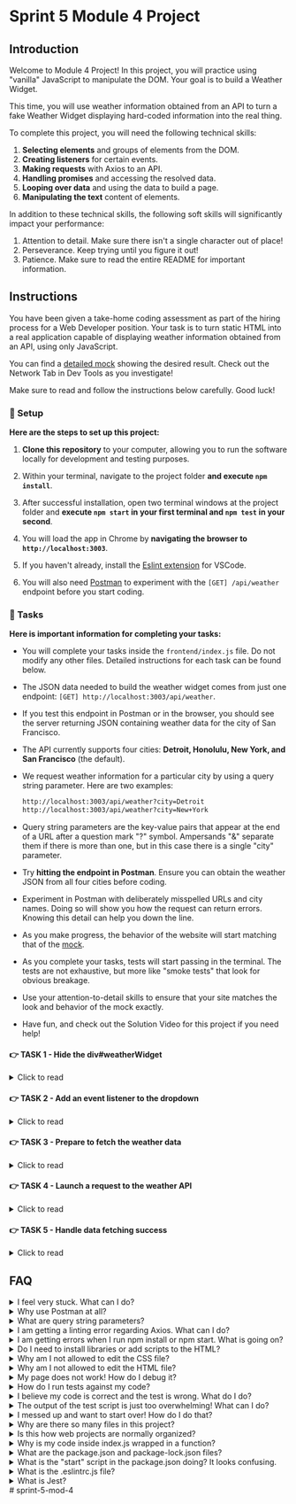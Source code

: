 # Sprint 5 Module 4 Project

## Introduction

Welcome to Module 4 Project! In this project, you will practice using "vanilla" JavaScript to manipulate the DOM. Your goal is to build a Weather Widget.

This time, you will use weather information obtained from an API to turn a fake Weather Widget displaying hard-coded information into the real thing.

To complete this project, you will need the following technical skills:

1. **Selecting elements** and groups of elements from the DOM.
1. **Creating listeners** for certain events.
1. **Making requests** with Axios to an API.
1. **Handling promises** and accessing the resolved data.
1. **Looping over data** and using the data to build a page.
1. **Manipulating the text** content of elements.

In addition to these technical skills, the following soft skills will significantly impact your performance:

1. Attention to detail. Make sure there isn't a single character out of place!
1. Perseverance. Keep trying until you figure it out!
1. Patience. Make sure to read the entire README for important information.

## Instructions

You have been given a take-home coding assessment as part of the hiring process for a Web Developer position. Your task is to turn static HTML into a real application capable of displaying weather information obtained from an API, using only JavaScript.

You can find a [detailed mock](https://w-s5m4-project.herokuapp.com/) showing the desired result. Check out the Network Tab in Dev Tools as you investigate!

Make sure to read and follow the instructions below carefully. Good luck!

### 💾 Setup

**Here are the steps to set up this project:**

1. **Clone this repository** to your computer, allowing you to run the software locally for development and testing purposes.

1. Within your terminal, navigate to the project folder **and execute `npm install`**.

1. After successful installation, open two terminal windows at the project folder and **execute `npm start` in your first terminal and `npm test` in your second**.

1. You will load the app in Chrome by **navigating the browser to `http://localhost:3003`**.

1. If you haven't already, install the [Eslint extension](https://marketplace.visualstudio.com/items?itemName=dbaeumer.vscode-eslint) for VSCode.

1. You will also need [Postman](https://www.postman.com/downloads/) to experiment with the `[GET] /api/weather` endpoint before you start coding.

### 🥷 Tasks

**Here is important information for completing your tasks:**

- You will complete your tasks inside the `frontend/index.js` file. Do not modify any other files. Detailed instructions for each task can be found below.

- The JSON data needed to build the weather widget comes from just one endpoint: `[GET] http://localhost:3003/api/weather`.

- If you test this endpoint in Postman or in the browser, you should see the server returning JSON containing weather data for the city of San Francisco.

- The API currently supports four cities: **Detroit, Honolulu, New York, and San Francisco** (the default).

- We request weather information for a particular city by using a query string parameter. Here are two examples:

  ```txt
  http://localhost:3003/api/weather?city=Detroit
  http://localhost:3003/api/weather?city=New+York
  ```

- Query string parameters are the key-value pairs that appear at the end of a URL after a question mark "?" symbol. Ampersands "&" separate them if there is more than one, but in this case there is a single "city" parameter.

- Try **hitting the endpoint in Postman**. Ensure you can obtain the weather JSON from all four cities before coding.

- Experiment in Postman with deliberately misspelled URLs and city names. Doing so will show you how the request can return errors. Knowing this detail can help you down the line.

- As you make progress, the behavior of the website will start matching that of the [mock](https://w-s5m4-project.herokuapp.com/).

- As you complete your tasks, tests will start passing in the terminal. The tests are not exhaustive, but more like "smoke tests" that look for obvious breakage.

- Use your attention-to-detail skills to ensure that your site matches the look and behavior of the mock exactly.

- Have fun, and check out the Solution Video for this project if you need help!

#### 👉 TASK 1 - Hide the div#weatherWidget

<details>
  <summary>Click to read</summary>

  ---

  The div#weatherWidget element should only render once a city is requested. Use an inline style to set a display to "none" to hide before making a request.

  ❗ In a future task, you will make it so that the display reverts to "block" on successful weather data retrieval.

  ---

</details>

#### 👉 TASK 2 - Add an event listener to the dropdown

<details>
  <summary>Click to read</summary>

  ---

1. Research **what type** of event fires when a user selects an option using the dropdown.

1. Add an **event listener** to the dropdown that listens for this event involved in selecting a city, and log something to the console.

1. Research how to use JavaScript within the listener to find out **which city was selected**, and log its name to the console.

❗ It's possible more than one type of event could be used—research pros and cons of each.

  ---

</details>

#### 👉 TASK 3 - Prepare to fetch the weather data

<details>
  <summary>Click to read</summary>

  ---

Because fetching operations can take anywhere from milliseconds to several seconds, it's customary to perform some DOM surgery just before launching the API request that shows the app is waiting for the response.

Always working inside your event listener:

1. Disable the dropdown after researching how. We want users making a new selection **after** the weather data for the selected location arrives!

1. Modify the inline style on the **div#weatherWidget** by setting display to 'none'. Whenever a user selects a new city, the widget should hide until the request succeeds.

1. Inject text content into p.info that reads `Fetching weather data...`. This text acts as loading indicator. Research shows users don't mind waiting for a bit, *as long as they're properly informed and entertained* by spinners, "wait" messages, and animations.

❗ These little things don't sound very interesting but are, in fact, very important for a good user experience. Most users on the planet leverage slow networks and slow hardware.

  ---

</details>

#### 👉 TASK 4 - Launch a request to the weather API

<details>
  <summary>Click to read</summary>

  ---

1. **Form a proper URL** using your JavaScript skills, and then use Axios to initiate a GET request to the URL. Make sure to request the weather for the correct city! You can find out which city got selected by inspecting `event.target.value` inside your event listener.

1. Use Axios to make a GET request to the API.

1. Handle promise rejection by logging the `error.message` to the console or by setting a [break point](https://developer.mozilla.org/en-US/docs/Web/JavaScript/Reference/Statements/debugger) in the code.

❗ You can test your error logging code by deliberately mistyping the URL to [get a 404 "Not Found" error](./images/error-console.png).

❗ You can also see failures in Dev Tool's [Network tab](./images/error-networktab.png). In this example, the server returns JSON data containing an error message.

❗ We will handle successful requests in the next task.

  ---

</details>

#### 👉 TASK 5 - Handle data fetching success

<details>
  <summary>Click to read</summary>

  ---

Now that the data is available, some house-keeping operations are needed before we start working with the weather data:

1. Empty out the text content of **p.info**.

1. Re-enable the **dropdown**.

1. Modify the inline style on the **div#weatherWidget** to make the element visible again.

Finally, the main course! Use the API data to inject the correct information into the DOM, replacing the "placeholder" information in the HTML.

Raw JSON **rarely can be used in the DOM unchanged**. More often than not, you'll need to transform the data before updating the DOM.

For example, the `weather_description` needs to be **translated into the proper emoji**, by using a mapping object found inside `index.js`:

```js
let descriptions = [
  ["Sunny", "☀️"],
  ["Cloudy", "☁️"],
  ["Rainy", "🌧️"],
  ["Thunderstorm", "⛈️"],
  ["Snowy", "❄️"],
  ["Partly Cloudy", "⛅️"],
]
```

Use your JavaScript powers to extract the emoji for a given `weather_description`.

Another complication is that the dates are in the `yyyy-mm-dd` format. JavaScript can be used to figure out which day of the week a given date corresponds to. But since time-related code can be particularly tricky, it's OK to ask ChatGPT for a bit of help here, as long as you study the code it produces to the point where you can re-write it yourself.

❗ Match the mock exactly! If, for example, an element should contain the text "Thursday", then the text "thurday" is incorrect. Be very detail-oriented.

  ---

</details>

## FAQ

<details>
  <summary>I feel very stuck. What can I do?</summary>

Check out the Solution Video for this project in your learning platform. In it, an industry expert will walk you through their thinking in detail while they solve the tasks. The Solution Videos are highly recommended even if you are not stuck: you will learn lots of tricks.

</details>

<details>
  <summary>Why use Postman at all?</summary>

Understanding the behavior of real-world APIs is crucial when working with Axios code. Before diving into the code, it's beneficial to familiarize yourself with the endpoints and what they return. Postman enables you to efficiently conduct manual tests and offers  comfortable interface to quickly observe the success or failure of requests, making it an invaluable tool in API development.

</details>

<details>
  <summary>What are query string parameters?</summary>

They are a mechanism for the client to send **non-sensitive data** (never credit card numbers, passwords, etc) to a server, which can read it and do something with it. For example, this is how the search term travels to Google when we make a search. For more information, give ChatGPT the following prompt: "How would you explain query string parameters to an audience of new web developers?"

</details>

<details>
  <summary>I am getting a linting error regarding Axios. What can I do?</summary>

Axios is loaded on the window object by another script in the HTML, and Eslint doesn't know this and considers it a variable that we are trying to use without having declared it first. If you need to disable Eslint for a particular line, add this comment **at the end of the line**:

```js
// eslint-disable-line
```

</details>

<details>
  <summary>I am getting errors when I run npm install or npm start. What is going on?</summary>

This project requires Node to be correctly installed on your computer to work. Your learning materials should have covered the installation of Node. Sometimes Node can be installed but misconfigured. You can try executing `npm run fixit` (check `package.json` to see what this does), but if Node errors are recurrent, it indicates something is wrong with your machine or configuration, so you should request assistance from learner assistants.

</details>

<details>
  <summary>Do I need to install libraries or add scripts to the HTML?</summary>

No. Everything you need should be installed already, including Axios.

</details>

<details>
  <summary>Why am I not allowed to edit the CSS file?</summary>

The CSS is the domain of a different team, and in this particular project we're not supposed to touch it. Do not use inline styles to get around this limitation.

</details>

<details>
  <summary>Why am I not allowed to edit the HTML file?</summary>

This particular part of the product is a Single Page Application, so the HTML is mostly empty and the page is generated automatically using JavaScript and raw data. We would not want to manually edit HTML files in a website that changed all the time! It would be untenable.

</details>

<details>
  <summary>My page does not work! How do I debug it?</summary>

Save your changes and reload the site in Chrome. If your code has a syntax problem, the app will print error messages in the console. Focus on the first message. Place console logs right before the crash site (errors usually inform of the line number where the problem originates) and see if your variables contain the data you think they do.

Suppose there are no errors, but the page is not doing what it should. In that case, the debugging technique is similar: put console logs to ensure that the code you are working on is executing and check that all variables in the area hold the correct data.

</details>

<details>
  <summary>How do I run tests against my code?</summary>

Execute `npm test` in your terminal. If a particular test is giving you grief, don't jump straight to the code to try and fix it. Go to Chrome first, and make sure you can replicate the problem there. A problem we can reliably replicate is a problem mostly fixed.

</details>

<details>
  <summary>I believe my code is correct and the test is wrong. What do I do?</summary>

On occasion the test runner will get stuck. Use CTRL-C to kill the tests, and then `npm test` to launch them again. Try to reproduce the problem the test is complaining about by interacting with the site in Chrome, and do not code "to make the test happy". Code so that **your app does exactly what the mock does**. The tests are there for confirmation. Although it's possible that a particular test be flawed, statistically it's more likely that the bug is in your own code. Check all your texts to make sure they match the mock exactly! If the problem persists, please request assistance from learner assistants and instructors.

</details>

<details>
  <summary>The output of the test script is just too overwhelming! What can I do?</summary>

If you need to disable all tests except the one you are focusing on, edit the `mvp.test.js` file and, as an example, change `test('👉 focus on this', () => { etc })` to be `test.only('👉 focus on this', () => { etc })`. (Note the "only".)

</details>

<details>
  <summary>I messed up and want to start over! How do I do that?</summary>

**Do NOT delete your repository from GitHub!** Instead, commit frequently as you work. Make a commit whenever you achieve anything and the app isn't crashing in Chrome. This in practice creates restore points you can use should you wreak havoc with your app. If you find yourself in a mess, use git reset --hard to simply discard all changes to your code since your last commit. If you are dead-set on restarting the challenge from scratch, you can do this with Git as well, but it is advised that you request assistance from a learner assistant.

</details>

<details>
  <summary>Why are there so many files in this project?</summary>

Although a small, "old-fashioned" website might be made of just HTML, CSS and JS files, these days we mostly manage projects with Node and its package manager, NPM. Node apps typically have a `package.json` file and several other configuration files placed at the root of the project. This project also includes automated tests and a web server, which adds a little bit of extra complexity and files.

</details>

<details>
  <summary>Is this how web projects are normally organized?</summary>

Web projects can be organized in many ways and there aren't many standards. Some developers like the freedom, while others prefer to use opinionated frameworks, which can do a lot of magic but require folders and files be structured and named just so.

</details>

<details>
  <summary>Why is my code inside index.js wrapped in a function?</summary>

This way we can easily import your code as a single function in the `mvp.test.js` test suite. The export syntax is at the bottom of `index.js`.

</details>

<details>
  <summary>What are the package.json and package-lock.json files?</summary>

The `package.json` file contains meta-information about the project like its version number, scripts that the developer can execute, and a list of the dependencies that are downloaded when you execute `npm install`. There can be some wiggle room to allow newer versions of the dependencies to be installed, so the `package-lock.json` file, when present, makes sure the exact same versions of everything are used every time the project is installed from scratch.

</details>

<details>
  <summary>What is the "start" script in the package.json doing? It looks confusing.</summary>

Give ChatGPT the following input for a detailed breakdown:

```txt
Hello, I'm looking at a JavaScript project on GitHub, and inside the package.json file I am seeing the following "script":

"start": "fkill :3003 -s && node ./backend/server.js"

Can you explain in detail, but with simple terms, to an audience of inexperienced web developers, what the "start" script is doing?
```

</details>

<details>
  <summary>What is the .eslintrc.js file?</summary>

This file works in combination with the Eslint extension for VSCode to highlight syntax errors and problems in your code. By editing this file you can customize your linting rules.

</details>

<details>
  <summary>What is Jest?</summary>

Jest is a framework that allows you to write tests and execute them, to alert you very quickly of problems with the code. Jest can do in seconds what an entire Quality Assurance team would take hours or even days. In the context of the Sprint Challenge, Jest is used to check your code against specification and give you a grade (% of tests passing).

</details>
# sprint-5-mod-4
